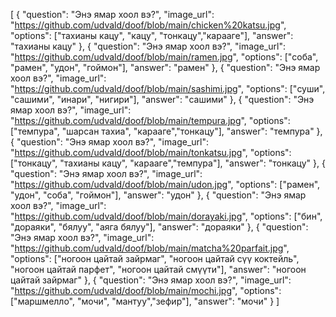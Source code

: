 [
  {
    "question": "Энэ ямар хоол вэ?",
    "image_url": "https://github.com/udvald/doof/blob/main/chicken%20katsu.jpg",
    "options": ["тахианы кацу", "кацу", "тонкацу","карааге"],
    "answer": "тахианы кацу"
  },
  {
    "question": "Энэ ямар хоол вэ?",
    "image_url": "https://github.com/udvald/doof/blob/main/ramen.jpg",
    "options": ["соба", "рамен", "удон", "гоймон"],
    "answer": "рамен"
  },
  {
    "question": "Энэ ямар хоол вэ?",
    "image_url": "https://github.com/udvald/doof/blob/main/sashimi.jpg",
    "options": ["суши", "сашими", "инари", "нигири"],
    "answer": "сашими"
  },
  {
    "question": "Энэ ямар хоол вэ?",
    "image_url": "https://github.com/udvald/doof/blob/main/tempura.jpg",
    "options": ["темпура", "шарсан тахиа", "карааге","тонкацу"],
    "answer": "темпура"
  },
  {
    "question": "Энэ ямар хоол вэ?",
    "image_url": "https://github.com/udvald/doof/blob/main/tonkatsu.jpg",
    "options": ["тонкацу", "тахианы кацу", "карааге","темпура"],
    "answer": "тонкацу"
  },
  {
    "question": "Энэ ямар хоол вэ?",
    "image_url": "https://github.com/udvald/doof/blob/main/udon.jpg",
    "options": ["рамен", "удон", "соба", "гоймон"],
    "answer": "удон"
  },
  {
    "question": "Энэ ямар хоол вэ?",
    "image_url": "https://github.com/udvald/doof/blob/main/dorayaki.jpg",
    "options": ["бин", "дораяки", "бялуу", "аяга бялуу"],
    "answer": "дораяки"
  },
  {
    "question": "Энэ ямар хоол вэ?",
    "image_url": "https://github.com/udvald/doof/blob/main/matcha%20parfait.jpg",
    "options": ["ногоон цайтай зайрмаг", "ногоон цайтай сүү коктейль", "ногоон цайтай парфет", "ногоон цайтай смүүти"],
    "answer": "ногоон цайтай зайрмаг"
  },
  {
    "question": "Энэ ямар хоол вэ?",
    "image_url": "https://github.com/udvald/doof/blob/main/mochi.jpg",
    "options": ["маршмелло", "мочи", "мантуу","зефир"],
    "answer": "мочи"
  }
]
